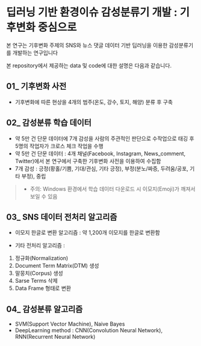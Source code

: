 # 딥러닝 기반 환경이슈 감성분류기 개발 : 기후변화 중심으로
  
  본 연구는 기후변화 주제의 SNS와 뉴스 댓글 데이터 기반 딥러닝을 이용한 감성분류기를 개발하는 연구입니다
  
  본 repository에서 제공하는 data 및 code에 대한 설명은 다음과 같습니다.

## 01_ 기후변화 사전
- 기후변화에 따른 현상을 4개의 범주(온도, 강수, 토지, 해양) 분류 후 구축

## 02_ 감성분류 학습 데이터
- 약 5만 건 단문 데이터에 7개 감성을 사람의 주관적인 판단으로 수작업으로 태깅 후 5명의 작업자가 크로스 체크 작업을 수행
- 약 5만 건 단문 데이터 : 4개 채널(Facebook, Instagram, News_comment, Twitter)에서 본 연구에서 구축한 기후변화 사전을 이용하여 수집함
- 7개 감성 : 긍정(황홀/기쁨, 기대/관심, 기타 긍정), 부정(분노/짜증, 두려움/공포, 기타 부정), 중립
> * 주의: Windows 환경에서 학습 데이터 다운로드 시 이모지(Emoji)가 깨져서 보일 수 있음

## 03_ SNS 데이터 전처리 알고리즘
 - 이모지 한글로 변환 알고리즘 : 약 1,200개 이모지를 한글로 변환함

 - 기타 전처리 알고리즘 :  
1. 정규화(Normalization) 
2. Document Term Matrix(DTM) 생성 
3. 말뭉치(Corpus) 생성 
4. Sarse Terms 삭제 
5. Data Frame 형태로 변환

## 04_ 감성분류 알고리즘
- SVM(Support Vector Machine), Naive Bayes 
- DeepLearning method : CNN(Convolution Neural Network), RNN(Recurrent Neural Network)
